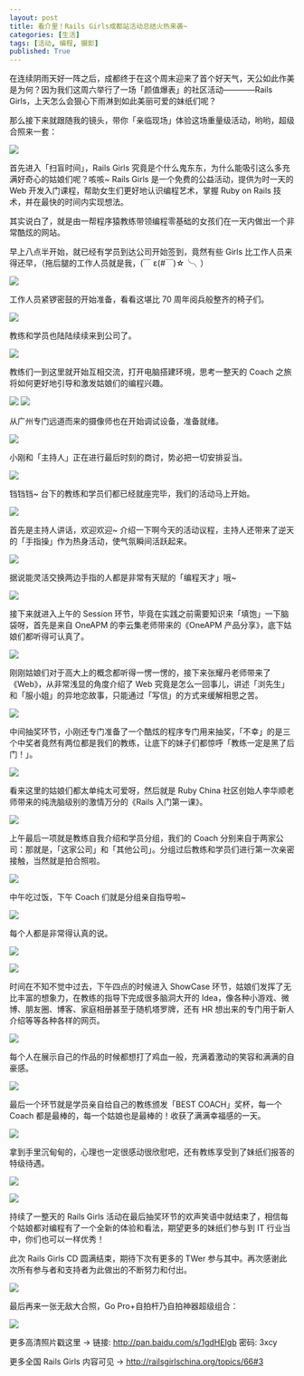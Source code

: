```yaml
---
layout: post
title: 看介里！Rails Girls成都站活动总结火热来袭~
categories: [生活]
tags: [活动, 编程, 摄影]
published: True
---
```


在连续阴雨天好一阵之后，成都终于在这个周末迎来了首个好天气，天公如此作美是为何？因为我们这周六举行了一场「颜值爆表」的社区活动————Rails Girls，上天怎么会狠心下雨淋到如此美丽可爱的妹纸们呢？

那么接下来就跟随我的镜头，带你「亲临现场」体验这场重量级活动，哟哟，超级合照来一套：

![](https://jimmylv.github.io/images/2019/006tNbRwgy1fw2aqdp57gj30hs0bvjvi.jpg)

首先进入「扫盲时间」，Rails Girls 究竟是个什么鬼东东，为什么能吸引这么多充满好奇心的姑娘们呢？咳咳~ Rails Girls 是一个免费的公益活动，提供为时一天的 Web 开发入门课程，帮助女生们更好地认识编程艺术，掌握 Ruby on Rails 技术，并在最快的时间内实现想法。

其实说白了，就是由一帮程序猿教练带领编程零基础的女孩们在一天内做出一个非常酷炫的网站。

早上八点半开始，就已经有学员到达公司开始签到，竟然有些 Girls 比工作人员来得还早，（拖后腿的工作人员就是我，(￣ ε(#￣)☆╰╮）

![](https://jimmylv.github.io/images/2019/006tNbRwgy1fw2aqfxxyvj30hs0bttbs.jpg)

工作人员紧锣密鼓的开始准备，看看这堪比 70 周年阅兵般整齐的椅子们。

![](https://jimmylv.github.io/images/2019/006tNbRwgy1fw2aqhj0gtj30hs0bt784.jpg)

教练和学员也陆陆续续来到公司了。

![](https://jimmylv.github.io/images/2019/006tNbRwgy1fw2aqio3f6j30hs0bt0vu.jpg)

教练们一到这里就开始互相交流，打开电脑搭建环境，思考一整天的 Coach 之旅将如何更好地引导和激发姑娘们的编程兴趣。

![](https://jimmylv.github.io/images/2019/006tNbRwgy1fw2aqjrso8j30hs0btadz.jpg)
![](https://jimmylv.github.io/images/2019/006tNbRwgy1fw2aqmk8oaj30hs0bt41k.jpg)

从广州专门远道而来的摄像师也在开始调试设备，准备就绪。

![](https://jimmylv.github.io/images/2019/006tNbRwgy1fw2aqq9fuqj30hs0btgok.jpg)

小刚和「主持人」正在进行最后时刻的商讨，势必把一切安排妥当。

![](https://jimmylv.github.io/images/2019/006tNbRwgy1fw2aqrrfcrj30hs0btad6.jpg)

铛铛铛~ 台下的教练和学员们都已经就座完毕，我们的活动马上开始。

![](https://jimmylv.github.io/images/2019/006tNbRwgy1fw2aqwhekjj30hs0btaf1.jpg)

首先是主持人讲话，欢迎欢迎~ 介绍一下啊今天的活动议程，主持人还带来了逆天的「手指操」作为热身活动，使气氛瞬间活跃起来。

![](https://jimmylv.github.io/images/2019/006tNbRwgy1fw2aqxm29jj30hs0btmzx.jpg)

据说能灵活交换两边手指的人都是非常有天赋的「编程天才」哦~

![](https://jimmylv.github.io/images/2019/006tNbRwgy1fw2aqyzy9gj30hs0bt790.jpg)

接下来就进入上午的 Session 环节，毕竟在实践之前需要知识来「填饱」一下脑袋呀，首先是来自 OneAPM 的李云集老师带来的《OneAPM 产品分享》，底下姑娘们都听得可认真了。

![](https://jimmylv.github.io/images/2019/006tNbRwgy1fw2ar322tqj30hs0btn0v.jpg)

刚刚姑娘们对于高大上的概念都听得一愣一愣的，接下来张耀丹老师带来了《Web》，从非常浅显的角度介绍了 Web 究竟是怎么一回事儿，讲述「浏先生」和「服小姐」的异地恋故事，只能通过「写信」的方式来缓解相思之苦。

![](https://jimmylv.github.io/images/2019/006tNbRwgy1fw2ar8enysj30hs0bt41h.jpg)

中间抽奖环节，小刚还专门准备了一个酷炫的程序专门用来抽奖，「不幸」的是三个中奖者竟然有两位都是我们的教练，让底下的妹子们都惊呼「教练一定是黑了后门！」。

![](https://jimmylv.github.io/images/2019/006tNbRwgy1fw2ar9gdlcj30hs0bt41g.jpg)

看来这里的姑娘们都太单纯太可爱呀，然后就是 Ruby China 社区创始人李华顺老师带来的纯洗脑级别的激情万分的《Rails 入门第一课》。

![](https://jimmylv.github.io/images/2019/006tNbRwgy1fw2arc9wzdj30hs0dcdjz.jpg)

上午最后一项就是教练自我介绍和学员分组，我们的 Coach 分别来自于两家公司：那就是，「这家公司」和「其他公司」。分组过后教练和学员们进行第一次亲密接触，当然就是拍合照啦。

![](https://jimmylv.github.io/images/2019/006tNbRwgy1fw2arefk0pj30hs0btju5.jpg)

中午吃过饭，下午 Coach 们就是分组亲自指导啦~

![](https://jimmylv.github.io/images/2019/006tNbRwgy1fw2arh9994j30hs0btwh8.jpg)

每个人都是非常得认真的说。

![](https://jimmylv.github.io/images/2019/006tNbRwgy1fw2armoq7mj30hs0btadm.jpg)

![](https://jimmylv.github.io/images/2019/006tNbRwgy1fw2arp44a4j30hs0btjvj.jpg)

时间在不知不觉中过去，下午四点的时候进入 ShowCase 环节，姑娘们发挥了无比丰富的想象力，在教练的指导下完成很多脑洞大开的 Idea，像各种小游戏、微博、朋友圈、博客、家庭相册甚至于随机塔罗牌，还有 HR 想出来的专门用于新人介绍等等各种各样的网页。

![](https://jimmylv.github.io/images/2019/006tNbRwgy1fw2ars9kr7j30hs0btjvb.jpg)

每个人在展示自己的作品的时候都想打了鸡血一般，充满着激动的笑容和满满的自豪感。

![](https://jimmylv.github.io/images/2019/006tNbRwgy1fw2artktr9j30hs0bt77b.jpg)

最后一个环节就是学员亲自给自己的教练颁发「BEST COACH」奖杯，每一个 Coach 都是最棒的，每一个姑娘也是最棒的！收获了满满幸福感的一天。

![](https://jimmylv.github.io/images/2019/006tNbRwgy1fw2aruw89bj30bt0hswhe.jpg)

拿到手里沉甸甸的，心理也一定很感动很欣慰吧，还有教练享受到了妹纸们报答的特级待遇。

![](https://jimmylv.github.io/images/2019/006tNbRwgy1fw2arwy0jzj30hs0btq61.jpg)

![](https://jimmylv.github.io/images/2019/006tNbRwgy1fw2aryasstj30hs0btgof.jpg)

持续了一整天的 Rails Girls 活动在最后抽奖环节的欢声笑语中就结束了，相信每个姑娘都对编程有了一个全新的体验和看法，期望更多的妹纸们参与到 IT 行业当中，你们也可以一样优秀！

此次 Rails Girls CD 圆满结束，期待下次有更多的 TWer 参与其中。再次感谢此次所有参与者和支持者为此做出的不断努力和付出。

![](https://jimmylv.github.io/images/2019/006tNbRwgy1fw2arzgsw5j30hs0dcadz.jpg)

最后再来一张无敌大合照，Go Pro+自拍杆乃自拍神器超级组合：

![](https://jimmylv.github.io/images/2019/006tNbRwgy1fw2as1hafbj30hs0dc793.jpg)

更多高清照片戳这里 -> 链接: <http://pan.baidu.com/s/1gdHEIgb> 密码: 3xcy

更多全国 Rails Girls 内容可见 -> <http://railsgirlschina.org/topics/66#3>
